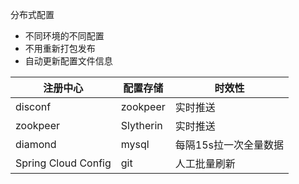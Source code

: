 分布式配置


* 不同环境的不同配置
* 不用重新打包发布
* 自动更新配置文件信息


| 注册中心 				| 配置存储 		| 时效性 				|
| ------ 				| ------ 		| ------ 				|
| disconf 				| zookpeer 		| 实时推送 				| 
| zookpeer 				| Slytherin 	| 实时推送 				|
| diamond 				| mysql			| 每隔15s拉一次全量数据	|
| Spring Cloud Config	| git 			| 人工批量刷新 			|